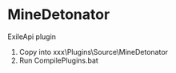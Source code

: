 # MineDetonator
ExileApi plugin

1. Copy into xxx\Plugins\Source\MineDetonator
2. Run CompilePlugins.bat
